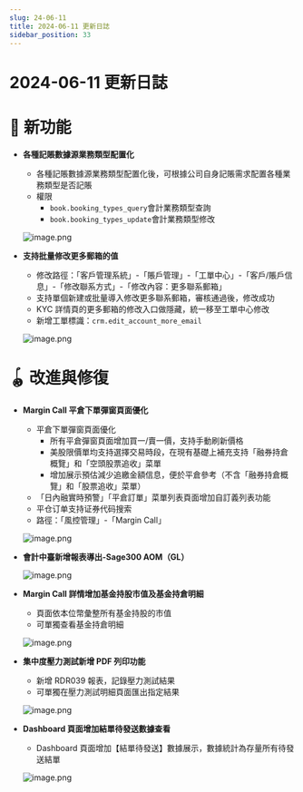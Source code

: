 ```yaml
---
slug: 24-06-11
title: 2024-06-11 更新日誌
sidebar_position: 33
---
```



# 2024-06-11 更新日誌


# 🎉 新功能

- **各種記賬數據源業務類型配置化**
    - 各種記賬數據源業務類型配置化後，可根據公司自身記賬需求配置各種業務類型是否記賬
    - 權限
        - `book.booking_types_query`會計業務類型查詢
        - `book.booking_types_update`會計業務類型修改

    ![image.png](/assets/64b9ca5bd8954a6e00df0d36f82c2f67.png)

- **支持批量修改更多郵箱的值**
    - 修改路徑：「客戶管理系統」-「賬戶管理」-「工單中心」-「客戶/賬戶信息」-「修改聯系方式」-「修改內容：更多聯系郵箱」
    - 支持單個新建或批量導入修改更多聯系郵箱，審核通過後，修改成功
    - KYC 詳情頁的更多郵箱的修改入口做隱藏，統一移至工單中心修改
    - 新增工單標識：`crm.edit_account_more_email`

    ![image.png](/assets/955afadfb4aa9a69c69904ac2fc05d0f.png)


# 🪀 改進與修復

- **Margin Call 平倉下單彈窗頁面優化**
    - 平倉下單彈窗頁面優化
        - 所有平倉彈窗頁面增加買一/賣一價，支持手動刷新價格
        - 美股限價單均支持選擇交易時段，在現有基礎上補充支持「融券持倉概覽」和「空頭股票追收」菜單
        - 增加展示預估減少追繳金額信息，便於平倉參考（不含「融券持倉概覽」和「股票追收」菜單）
    - 「日內融實時預警」「平倉訂單」菜單列表頁面增加自訂義列表功能
    - 平仓订单支持证券代码搜索
    - 路徑：「風控管理」-「Margin Call」

    ![image.png](/assets/efb9e902e0a6c2f0840e05ff12077a90.png)

- **會計中臺新增報表導出-Sage300 AOM（GL）**

    ![image.png](/assets/4fcbf0c57eb13bb34cdd03d64ca544b8.png)

- **Margin Call 詳情增加基金持股市值及基金持倉明細**
    - 頁面依本位幣彙整所有基金持股的市值
    - 可單獨查看基金持倉明細

    ![image.png](/assets/64630e190e1ca97da70542874c8a6d6a.png)

- **集中度壓力測試新增 PDF 列印功能**
    - 新增 RDR039 報表，記錄壓力測試結果
    - 可單獨在壓力測試明細頁面匯出指定結果

    ![image.png](/assets/9c334407fb2ac82a83cf76fe71ba0d0f.png)

- **Dashboard 頁面增加結單待發送數據查看**
    - Dashboard 頁面增加【結單待發送】數據展示，數據統計為存量所有待發送結單

    ![image.png](/assets/1afd4711a479ade6bc4302b492c502ec.png)

